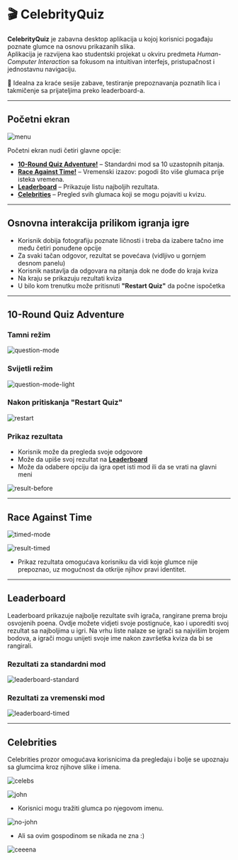 # 🎬 CelebrityQuiz

**CelebrityQuiz** je zabavna desktop aplikacija u kojoj korisnici pogađaju poznate glumce na osnovu prikazanih slika.  
Aplikacija je razvijena kao studentski projekat u okviru predmeta *Human-Computer Interaction* sa fokusom na intuitivan interfejs, pristupačnost i jednostavnu navigaciju.

🎯 Idealna za kraće sesije zabave, testiranje prepoznavanja poznatih lica i takmičenje sa prijateljima preko leaderboard-a.

---

## Početni ekran

![menu](https://github.com/user-attachments/assets/807b81d1-645a-4fb2-b845-4af4fd801186)

Početni ekran nudi četiri glavne opcije:
- [**10-Round Quiz Adventure!**](#10-round-quiz-adventure) – Standardni mod sa 10 uzastopnih pitanja.
- [**Race Against Time!**](#race-against-time) – Vremenski izazov: pogodi što više glumaca prije isteka vremena.
- [**Leaderboard**](#leaderboard) – Prikazuje listu najboljih rezultata.
- [**Celebrities**](#celebrities) – Pregled svih glumaca koji se mogu pojaviti u kvizu.

---

## Osnovna interakcija prilikom igranja igre

- Korisnik dobija fotografiju poznate ličnosti i treba da izabere tačno ime među četiri ponuđene opcije
- Za svaki tačan odgovor, rezultat se povećava (vidljivo u gornjem desnom panelu)
- Korisnik nastavlja da odgovara na pitanja dok ne dođe do kraja kviza
- Na kraju se prikazuju rezultati kviza
- U bilo kom trenutku može pritisnuti **"Restart Quiz"** da počne ispočetka

---

## 10-Round Quiz Adventure

### Tamni režim

![question-mode](https://github.com/user-attachments/assets/a238bcf8-b18e-4a55-a376-e9ba94983644)

### Svijetli režim

![question-mode-light](https://github.com/user-attachments/assets/28f6fd2a-1545-4982-833b-7c0730bbb2b4)

### Nakon pritiskanja **"Restart Quiz"**

![restart](https://github.com/user-attachments/assets/06f3f624-0987-4ccb-9a90-a1075f46ca91)

### Prikaz rezultata

- Korisnik može da pregleda svoje odgovore
- Može da upiše svoj rezultat na [**Leaderboard**](#leaderboard)
- Može da odabere opciju da igra opet isti mod ili da se vrati na glavni meni

![result-before](https://github.com/user-attachments/assets/ac13f8e2-7bbb-4bdc-80eb-4404a3639eac)

---

## Race Against Time

![timed-mode](https://github.com/user-attachments/assets/07edd288-5637-4a40-b1c7-fecbdb26e440)

![result-timed](https://github.com/user-attachments/assets/8cf390eb-26e5-4689-910e-5903b6629232)

- Prikaz rezultata omogućava korisniku da vidi koje glumce nije prepoznao, uz mogućnost da otkrije njihov pravi identitet.

---

## Leaderboard

Leaderboard prikazuje najbolje rezultate svih igrača, rangirane prema broju osvojenih poena. Ovdje možete vidjeti svoje postignuće, kao i uporediti svoj rezultat sa najboljima u igri. Na vrhu liste nalaze se igrači sa najvišim brojem bodova, a igrači mogu unijeti svoje ime nakon završetka kviza da bi se rangirali.

### Rezultati za standardni mod

![leaderboard-standard](https://github.com/user-attachments/assets/cdad78a2-0124-4217-b761-7106870a6cce)

### Rezultati za vremenski mod

![leaderboard-timed](https://github.com/user-attachments/assets/22017ca7-57ee-407d-a4bb-9cfb827479a4)

---

## Celebrities

Celebrities prozor omogućava korisnicima da pregledaju i bolje se upoznaju sa glumcima kroz njihove slike i imena.

![celebs](https://github.com/user-attachments/assets/dba4bac2-e832-4efb-b9dc-dc54fadfb519)

![john](https://github.com/user-attachments/assets/e928537a-a3dd-4636-aa07-9bf8d09dc01d)

- Korisnici mogu tražiti glumca po njegovom imenu.

![no-john](https://github.com/user-attachments/assets/89c69e86-ec55-4061-b88c-723eaac8539e)

- Ali sa ovim gospodinom se nikada ne zna :)

![ceeena](https://github.com/user-attachments/assets/82d32937-e110-4035-b60a-f227ca72d915)
